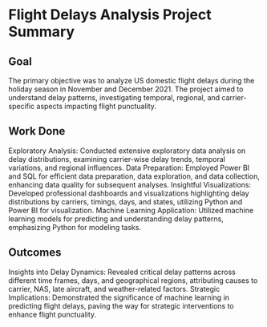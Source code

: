 # Flight Delays Analysis Project Summary

## Goal

The primary objective was to analyze US domestic flight delays during the holiday season in November and December 2021. The project aimed to understand delay patterns, investigating temporal, regional, and carrier-specific aspects impacting flight punctuality.

## Work Done

Exploratory Analysis: Conducted extensive exploratory data analysis on delay distributions, examining carrier-wise delay trends, temporal variations, and regional influences.
Data Preparation: Employed Power BI and SQL for efficient data preparation, data exploration, and data collection, enhancing data quality for subsequent analyses.
Insightful Visualizations: Developed professional dashboards and visualizations highlighting delay distributions by carriers, timings, days, and states, utilizing Python and Power BI for visualization.
Machine Learning Application: Utilized machine learning models for predicting and understanding delay patterns, emphasizing Python for modeling tasks.

## Outcomes

Insights into Delay Dynamics: Revealed critical delay patterns across different time frames, days, and geographical regions, attributing causes to carrier, NAS, late aircraft, and weather-related factors.
Strategic Implications: Demonstrated the significance of machine learning in predicting flight delays, paving the way for strategic interventions to enhance flight punctuality.
